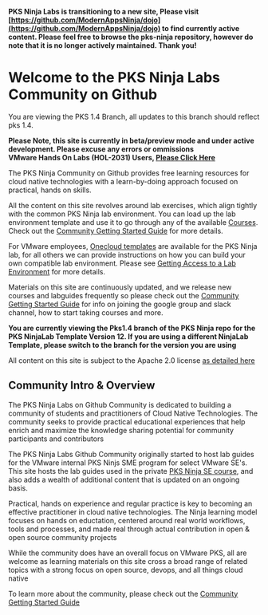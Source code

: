 **PKS Ninja Labs is transitioning to a new site, Please visit [https://github.com/ModernAppsNinja/dojo](https://github.com/ModernAppsNinja/dojo) to find currently active content. Please feel free to browse the pks-ninja repository, however do note that it is no longer actively maintained. Thank you!**

# Welcome to the PKS Ninja Labs Community on Github

You are viewing the PKS 1.4 Branch, all updates to this branch should reflect pks 1.4.

**Please Note, this site is currently in beta/preview mode and under active development. Please excuse any errors or ommissions**
<br/>
**VMware Hands On Labs (HOL-2031) Users, [Please Click Here](Courses/HOL2031LabGuides-HL2541)**

The PKS Ninja Community on Github provides free learning resources for cloud native technologies with a learn-by-doing approach focused on practical, hands on skills.

All the content on this site revolves around lab exercises, which align tightly with the common PKS Ninja lab environment. You can load up the lab environment template and use it to go through any of the available [Courses](https://github.com/CNA-Tech/PKS-Ninja/tree/Pks1.4/Courses/). Check out the [Community Getting Started Guide](https://github.com/CNA-Tech/PKS-Ninja/tree/Pks1.4/Courses/GettingStarted-GS3861) for more details. 

For VMware employees, [Onecloud templates](https://github.com/CNA-Tech/PKS-Ninja/tree/Pks1.4/Courses/GetLabAccess-LA8528) are available for the PKS Ninja lab, for all others we can provide instructions on how you can build your own compatible lab environment. Please see [Getting Access to a Lab Environment](https://github.com/CNA-Tech/PKS-Ninja/tree/Pks1.4/Courses/GetLabAccess-LA8528) for more details.

Materials on this site are continuously updated, and we release new courses and labguides frequently so please check out the [Community Getting Started Guide](https://github.com/CNA-Tech/PKS-Ninja/tree/Pks1.4/Courses/GettingStarted-GS3861) for info on joining the google group and slack channel, how to start taking courses and more.

**You are currently viewing the Pks1.4 branch of the PKS Ninja repo for the PKS NinjaLab Template Version 12. If you are using a different NinjaLab Template, please switch to the branch for the version you are using**

All content on this site is subject to the Apache 2.0 license [as detailed here](./license.md)

## Community Intro & Overview

The PKS Ninja Labs on Github Community is dedicated to building a community of students and practitioners of Cloud Native Technologies. The community seeks to provide practical educational experiences that help enrich and maximize the knowledge sharing potential for community participants and contributors

The PKS Ninja Labs Github Community originally started to host lab guides for the VMware internal PKS Ninjs SME program for select VMware SE's. This site hosts the lab guides used in the private [PKS Ninja SE course](https://github.com/CNA-Tech/PKS-Ninja/tree/master/Courses/PksNinjaSe-NI6310), and also adds a wealth of additional content that is updated on an ongoing basis. 

Practical, hands on experience and regular practice is key to becoming an effective practitioner in cloud native technologies. The Ninja learning model focuses on hands on eductation, centered around real world workflows, tools and processes, and made real through actual contribution in open & open source community projects

While the community does have an overall focus on VMware PKS, all are welcome as learning materials on this site cross a broad range of related topics with a strong focus on open source, devops, and all things cloud native

To learn more about the community, please check out the [Community Getting Started Guide](https://github.com/CNA-Tech/PKS-Ninja/tree/Pks1.4/Courses/GettingStarted-GS3861)
